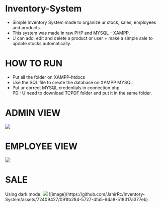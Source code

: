 # Inventory-System
<ul>
  <li>Simple Inventory System made to organize ur stock, sales, employees and products.</li>
  <li>This system was made in raw PHP and MYSQL - XAMPP.</li>
  <li>U can add, edit and delete a product or user + make a simple sale to update stocks automatically.</li>
  <!--<li>Because how this program was made, some files in Github can be mark as a "hack language" because some php files doesn't have php code but u can check all the files before download or copy to ur computer.</li>-->
</ul>

<h1>HOW TO RUN</h1>
<ul>
  <li>Put all the folder on XAMPP-htdocs</li>
  <li>Use the SQL file to create the database on XAMPP MYSQL</li>
  <li>Put ur correct MYSQL credentials in connection.php</li>
  PD : U need to download TCPDF folder and put it in the same folder.
</ul>

<h1>ADMIN VIEW</h1>
<kbd><img src="https://github.com/JahirRc/Inventory-System/assets/72409427/f61fd295-2089-4b28-b7f6-a88294f3e310"></kbd>


<h1>EMPLOYEE VIEW</h1>
<kbd><img src="https://github.com/JahirRc/Inventory-System/assets/72409427/58dc30f2-3eba-4f67-89e3-3a7ecb14307c"></kbd>


<h1>SALE</h1>
Using dark mode.
<kbd><img src="https://github.com/JahirRc/Inventory-System/assets/72409427/68ba95b0-b90d-4be7-9f0b-3bfc6fbee08b"></kbd>
![image](https://github.com/JahirRc/Inventory-System/assets/72409427/091fb284-5727-4fa5-94a8-518317a377eb)







